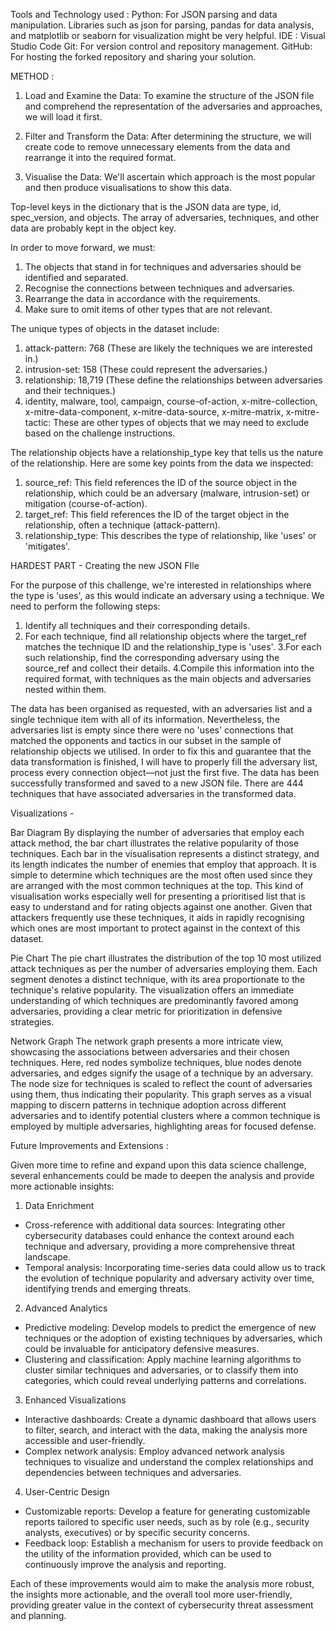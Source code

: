 Tools and Technology used :
Python: For JSON parsing and data manipulation. Libraries such as json for parsing, pandas for data analysis, and matplotlib or seaborn for visualization might be very helpful.
IDE : Visual Studio Code
Git: For version control and repository management.
GitHub: For hosting the forked repository and sharing your solution.

METHOD :
 
1. Load and Examine the Data: To examine the structure of the JSON file and comprehend the representation of the adversaries and approaches, we will load it first.

2. Filter and Transform the Data: After determining the structure, we will create code to remove unnecessary elements from the data and rearrange it into the required format.

3. Visualise the Data: We'll ascertain which approach is the most popular and then produce visualisations to show this data.

Top-level keys in the dictionary that is the JSON data are type, id, spec_version, and objects. The array of adversaries, techniques, and other data are probably kept in the object key.

In order to move forward, we must:
1. The objects that stand in for techniques and adversaries should be identified and separated.
2. Recognise the connections between techniques and adversaries.
3. Rearrange the data in accordance with the requirements.
4. Make sure to omit items of other types that are not relevant.

The unique types of objects in the dataset include:

1. attack-pattern: 768 (These are likely the techniques we are interested in.)
2. intrusion-set: 158 (These could represent the adversaries.)
3. relationship: 18,719 (These define the relationships between adversaries and their techniques.)
4. identity, malware, tool, campaign, course-of-action, x-mitre-collection, x-mitre-data-component, x-mitre-data-source, x-mitre-matrix, x-mitre-tactic: These are other types of objects that we may need to exclude based on the challenge instructions.

The relationship objects have a relationship_type key that tells us the nature of the relationship. Here are some key points from the data we inspected:

1. source_ref: This field references the ID of the source object in the relationship, which could be an adversary (malware, intrusion-set) or mitigation (course-of-action).
2. target_ref: This field references the ID of the target object in the relationship, often a technique (attack-pattern).
3. relationship_type: This describes the type of relationship, like 'uses' or 'mitigates'.

HARDEST PART - Creating the new JSON FIle 

For the purpose of this challenge, we're interested in relationships where the type is 'uses', as this would indicate an adversary using a technique. We need to perform the following steps:

1. Identify all techniques and their corresponding details.
2. For each technique, find all relationship objects where the target_ref matches the technique ID and the relationship_type is 'uses'.
3.For each such relationship, find the corresponding adversary using the source_ref and collect their details.
4.Compile this information into the required format, with techniques as the main objects and adversaries nested within them.

The data has been organised as requested, with an adversaries list and a single technique item with all of its information. Nevertheless, the adversaries list is empty since there were no 'uses' connections that matched the opponents and tactics in our subset in the sample of relationship objects we utilised.
In order to fix this and guarantee that the data transformation is finished, I will have to properly fill the adversary list, process every connection object—not just the first five.
The data has been successfully transformed and saved to a new JSON file. There are 444 techniques that have associated adversaries in the transformed data.

Visualizations -

Bar Diagram
By displaying the number of adversaries that employ each attack method, the bar chart illustrates the relative popularity of those techniques. Each bar in the visualisation represents a distinct strategy, and its length indicates the number of enemies that employ that approach. It is simple to determine which techniques are the most often used since they are arranged with the most common techniques at the top. This kind of visualisation works especially well for presenting a prioritised list that is easy to understand and for rating objects against one another. Given that attackers frequently use these techniques, it aids in rapidly recognising which ones are most important to protect against in the context of this dataset.

Pie Chart
The pie chart illustrates the distribution of the top 10 most utilized attack techniques as per the number of adversaries employing them. Each segment denotes a distinct technique, with its area proportionate to the technique's relative popularity. The visualization offers an immediate understanding of which techniques are predominantly favored among adversaries, providing a clear metric for prioritization in defensive strategies.

Network Graph
The network graph presents a more intricate view, showcasing the associations between adversaries and their chosen techniques. Here, red nodes symbolize techniques, blue nodes denote adversaries, and edges signify the usage of a technique by an adversary. The node size for techniques is scaled to reflect the count of adversaries using them, thus indicating their popularity. This graph serves as a visual mapping to discern patterns in technique adoption across different adversaries and to identify potential clusters where a common technique is employed by multiple adversaries, highlighting areas for focused defense.


Future Improvements and Extensions :

Given more time to refine and expand upon this data science challenge, several enhancements could be made to deepen the analysis and provide more actionable insights:

1. Data Enrichment
- Cross-reference with additional data sources: Integrating other cybersecurity databases could enhance the context around each technique and adversary, providing a more comprehensive threat landscape.
- Temporal analysis: Incorporating time-series data could allow us to track the evolution of technique popularity and adversary activity over time, identifying trends and emerging threats.

2. Advanced Analytics
- Predictive modeling: Develop models to predict the emergence of new techniques or the adoption of existing techniques by adversaries, which could be invaluable for anticipatory defensive measures.
- Clustering and classification: Apply machine learning algorithms to cluster similar techniques and adversaries, or to classify them into categories, which could reveal underlying patterns and correlations.

3. Enhanced Visualizations
- Interactive dashboards: Create a dynamic dashboard that allows users to filter, search, and interact with the data, making the analysis more accessible and user-friendly.
- Complex network analysis: Employ advanced network analysis techniques to visualize and understand the complex relationships and dependencies between techniques and adversaries.

4. User-Centric Design
- Customizable reports: Develop a feature for generating customizable reports tailored to specific user needs, such as by role (e.g., security analysts, executives) or by specific security concerns.
- Feedback loop: Establish a mechanism for users to provide feedback on the utility of the information provided, which can be used to continuously improve the analysis and reporting.

Each of these improvements would aim to make the analysis more robust, the insights more actionable, and the overall tool more user-friendly, providing greater value in the context of cybersecurity threat assessment and planning.




